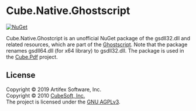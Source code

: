 Cube.Native.Ghostscript
====

[![NuGet](https://img.shields.io/nuget/v/Cube.Native.Ghostscript.svg)](https://www.nuget.org/packages/Cube.Native.Ghostscript)

Cube.Native.Ghostcript is an unofficial NuGet package of the gsdll32.dll and related resources, which are part of the [Ghostscript](https://www.ghostscript.com/). Note that the package renames gsdll64.dll (for x64 library) to gsdll32.dll. The package is used in the [Cube.Pdf](https://github.com/cube-soft/Cube.Pdf) project.

## License

Copyright © 2019 Artifex Software, Inc.  
Copyright © 2010 [CubeSoft, Inc.](https://www.cube-soft.jp/)  
The project is licensed under the [GNU AGPLv3](https://github.com/cube-soft/Cube.Native.Ghostscript/blob/master/License.txt).